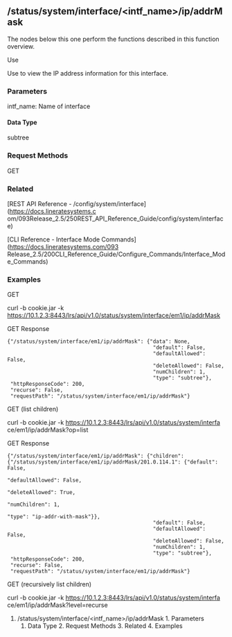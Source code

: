 ## /status/system/interface/<intf_name>/ip/addrMask

The nodes below this one perform the functions described in this function
overview.

Use

Use to view the IP address information for this interface.

### Parameters

intf_name: Name of interface

#### Data Type

subtree

### Request Methods

GET

### Related

[REST API Reference - /config/system/interface](https://docs.lineratesystems.c
om/093Release_2.5/250REST_API_Reference_Guide/config/system/interface)

[CLI Reference - Interface Mode Commands](https://docs.lineratesystems.com/093
Release_2.5/200CLI_Reference_Guide/Configure_Commands/Interface_Mode_Commands)

### Examples

GET

curl -b cookie.jar -k
https://10.1.2.3:8443/lrs/api/v1.0/status/system/interface/em1/ip/addrMask

GET Response

    
    {"/status/system/interface/em1/ip/addrMask": {"data": None,
                                                   "default": False,
                                                   "defaultAllowed": False,
                                                   "deleteAllowed": False,
                                                   "numChildren": 1,
                                                   "type": "subtree"},
     "httpResponseCode": 200,
     "recurse": False,
     "requestPath": "/status/system/interface/em1/ip/addrMask"}
    

GET (list children)

curl -b cookie.jar -k https://10.1.2.3:8443/lrs/api/v1.0/status/system/interfa
ce/em1/ip/addrMask?op=list

GET Response

    
    {"/status/system/interface/em1/ip/addrMask": {"children": {"/status/system/interface/em1/ip/addrMask/201.0.114.1": {"default": False,
                                                                                                                           "defaultAllowed": False,
                                                                                                                           "deleteAllowed": True,
                                                                                                                           "numChildren": 1,
                                                                                                                           "type": "ip-addr-with-mask"}},
                                                   "default": False,
                                                   "defaultAllowed": False,
                                                   "deleteAllowed": False,
                                                   "numChildren": 1,
                                                   "type": "subtree"},
     "httpResponseCode": 200,
     "recurse": False,
     "requestPath": "/status/system/interface/em1/ip/addrMask"}
    

GET (recursively list children)

curl -b cookie.jar -k https://10.1.2.3:8443/lrs/api/v1.0/status/system/interfa
ce/em1/ip/addrMask?level=recurse

  1. /status/system/interface/<intf_name>/ip/addrMask
    1. Parameters
      1. Data Type
    2. Request Methods
    3. Related
    4. Examples

